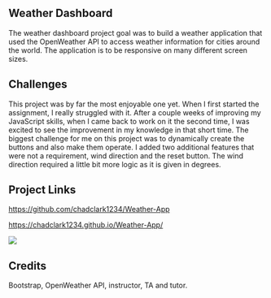 ## Weather Dashboard

The weather dashboard project goal was to build a weather application that used the OpenWeather API to access weather information for cities around the world. The application is to be responsive on many different screen sizes.

## Challenges

This project was by far the most enjoyable one yet. When I first started the assignment, I really struggled with it. After a couple weeks of improving my JavaScript skills, when I came back to work on it the second time, I was excited to see the improvement in my knowledge in that short time. The biggest challenge for me on this project was to dynamically create the buttons and also make them operate. I added two additional features that were not a requirement, wind direction and the reset button. The wind direction required a little bit more logic as it is given in degrees.

## Project Links

https://github.com/chadclark1234/Weather-App

https://chadclark1234.github.io/Weather-App/

![](assets/images/weatherapp.gif)

## Credits

Bootstrap, OpenWeather API, instructor, TA and tutor.
